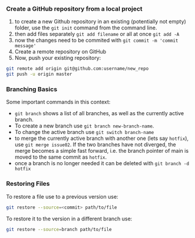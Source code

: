 ### Create a GitHub repository from a local project

1. to create a new Github repository in an existing (potentially not empty) folder, use the `git init` command from the command line.
2. then add files separately `git add filename` or all at once `git add -A`
3. now the changes need to be commited with `git commit -m 'commit message'`
4. Create a remote repository on GitHub
5. Now, push your existing repository: 

```bash
git remote add origin git@github.com:username/new_repo
git push -u origin master
```

### Branching Basics
Some important commands in this context:

- `git branch` shows a list of all branches, as well as the currently active branch.
- To create a new branch use `git branch new-branch-name`.
- To change the active branch use `git switch branch-name`
- to merge the currently active branch with another one (lets say `hotfix`), use `git merge issue02`. If the two branches have not diverged, the merge becomes a simple fast forward, i.e. the branch pointer of main is moved to the same commit as `hotfix`.
- once a branch is no longer needed it can be deleted with `git branch -d hotfix`

### Restoring Files

To restore a file use to a previous version use:

```bash
git restore --source=<commit> path/to/file
```

To restore it to the version in a different branch use:

```bash
git restore --source=branch path/to/file
```